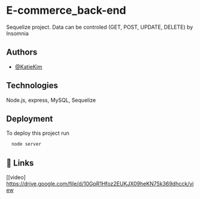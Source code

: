 
# E-commerce_back-end

Sequelize project. 
Data can be controled (GET, POST, UPDATE, DELETE) by Insomnia 


## Authors

- [@KatieKim](https://github.com/KatieKim22)


## Technologies

Node.js, express, MySQL, Sequelize


## Deployment

To deploy this project run

```bash
  node server
```


## 🔗 Links
[[video]
https://drive.google.com/file/d/10GpR1Hfoz2EUKJX09heKN75k369dhcck/view
